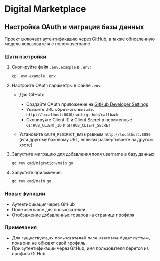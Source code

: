 # Digital Marketplace

## Настройка OAuth и миграция базы данных

Проект включает аутентификацию через GitHub, а также обновленную модель пользователя с полем username.

### Шаги настройки

1. Скопируйте файл `.env.example` в `.env`:
   ```
   cp .env.example .env
   ```

2. Настройте OAuth параметры в файле `.env`:
   - Для GitHub:
     - Создайте OAuth приложение на [GitHub Developer Settings](https://github.com/settings/developers)
     - Укажите URL обратного вызова: `http://localhost:8080/auth/github/callback`
     - Скопируйте Client ID и Client Secret в переменные `GITHUB_CLIENT_ID` и `GITHUB_CLIENT_SECRET`

   - Установите `OAUTH_REDIRECT_BASE` равным `http://localhost:8080` (или другому базовому URL, если вы развертываете на другом хосте)

3. Запустите миграцию для добавления поля username в базу данных:
   ```
   go run cmd/migration/main.go
   ```

4. Запустите приложение:
   ```
   go run cmd/main.go
   ```

### Новые функции

- Аутентификация через GitHub
- Поле username для пользователей
- Отображение добавленных товаров на странице профиля

### Примечания

- Для существующих пользователей поле username будет пустым, пока они не обновят свой профиль.
- При аутентификации через GitHub, имя пользователя берется из профиля GitHub. 